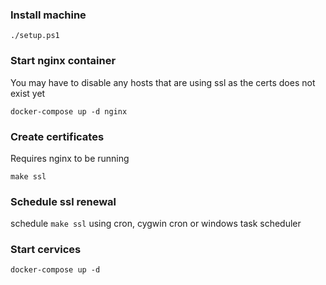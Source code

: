 ### Install machine
```
./setup.ps1
```

### Start nginx container
You may have to disable any hosts that are using ssl as the certs does not exist yet
```
docker-compose up -d nginx
```

### Create certificates
Requires nginx to be running
```
make ssl
```

### Schedule ssl renewal
schedule `make ssl` using cron, cygwin cron or windows task scheduler

### Start cervices
```
docker-compose up -d
```

